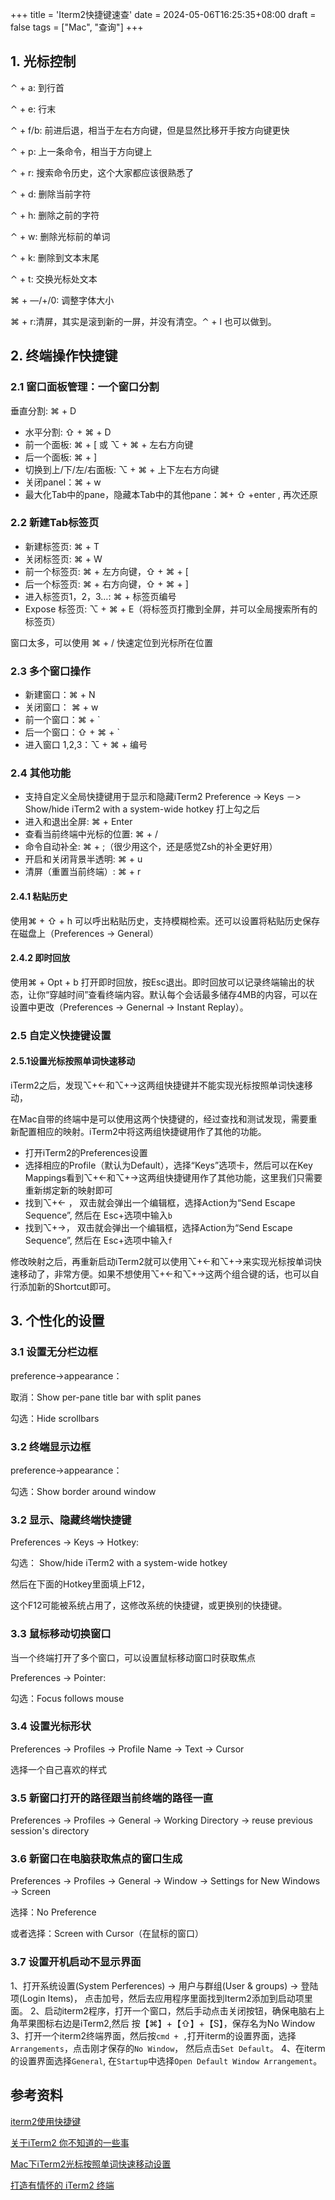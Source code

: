 +++
title = 'Iterm2快捷键速查'
date = 2024-05-06T16:25:35+08:00
draft = false
tags = ["Mac", "查询"]
+++


## 1. 光标控制

⌃ + a: 到行首

⌃ + e: 行末

⌃ + f/b: 前进后退，相当于左右方向键，但是显然比移开手按方向键更快

⌃ + p: 上一条命令，相当于方向键上

⌃ + r: 搜索命令历史，这个大家都应该很熟悉了

⌃ + d: 删除当前字符

⌃ + h: 删除之前的字符

⌃ + w: 删除光标前的单词

⌃ + k: 删除到文本末尾

⌃ + t: 交换光标处文本

⌘ + —/+/0: 调整字体大小

⌘ + r:清屏，其实是滚到新的一屏，并没有清空。⌃ + l 也可以做到。


## 2. 终端操作快捷键
### 2.1 窗口面板管理：一个窗口分割

垂直分割: ⌘ + D

- 水平分割: ⇧ + ⌘ + D
- 前一个面板: ⌘ + [    或  ⌥ + ⌘ + 左右方向键
- 后一个面板: ⌘ + ]
- 切换到上/下/左/右面板: ⌥ + ⌘ + 上下左右方向键
- 关闭panel：⌘ + w
- 最大化Tab中的pane，隐藏本Tab中的其他pane：⌘+ ⇧ +enter , 再次还原

### 2.2 新建Tab标签页

- 新建标签页: ⌘ + T
- 关闭标签页: ⌘ + W
- 前一个标签页: ⌘ + 左方向键，⇧ + ⌘ + [
- 后一个标签页: ⌘ + 右方向键，⇧ + ⌘ + ]
- 进入标签页1，2，3…: ⌘ + 标签页编号
- Expose 标签页: ⌥ + ⌘ + E（将标签页打撒到全屏，并可以全局搜索所有的标签页）

窗口太多，可以使用 ⌘ + / 快速定位到光标所在位置



### 2.3 多个窗口操作

- 新建窗口：⌘ + N
- 关闭窗口： ⌘ + w
- 前一个窗口：⌘ + `
- 后一个窗口：⇧ + ⌘ + `
- 进入窗口 1,2,3：⌥ + ⌘ + 编号

 

### 2.4 其他功能

- 支持自定义全局快捷键用于显示和隐藏iTerm2 Preference -> Keys －> Show/hide iTerm2 with a system-wide hotkey 打上勾之后
- 进入和退出全屏: ⌘ + Enter
- 查看当前终端中光标的位置: ⌘ + /
- 命令自动补全: ⌘ + ;（很少用这个，还是感觉Zsh的补全更好用）
- 开启和关闭背景半透明: ⌘ + u
- 清屏（重置当前终端）: ⌘ + r

#### 2.4.1 粘贴历史

使用⌘ + ⇧ + h 可以呼出粘贴历史，支持模糊检索。还可以设置将粘贴历史保存在磁盘上（Preferences -> General）

#### 2.4.2 即时回放 

使用⌘ + Opt + b 打开即时回放，按Esc退出。即时回放可以记录终端输出的状态，让你“穿越时间”查看终端内容。默认每个会话最多储存4MB的内容，可以在设置中更改（Preferences -> Genernal -> Instant Replay）。

### 2.5 自定义快捷键设置

#### 2.5.1设置光标按照单词快速移动 

iTerm2之后，发现⌥+←和⌥+→这两组快捷键并不能实现光标按照单词快速移动，

在Mac自带的终端中是可以使用这两个快捷键的，经过查找和测试发现，需要重新配置相应的映射。iTerm2中将这两组快捷键用作了其他的功能。

- 打开iTerm2的Preferences设置
- 选择相应的Profile（默认为Default），选择“Keys”选项卡，然后可以在Key Mappings看到⌥+←和⌥+→这两组快捷键用作了其他功能，这里我们只需要重新绑定新的映射即可
- 找到⌥+← ， 双击就会弹出一个编辑框，选择Action为“Send Escape Sequence”, 然后在 Esc+选项中输入`b`
- 找到⌥+→， 双击就会弹出一个编辑框，选择Action为“Send Escape Sequence”, 然后在 Esc+选项中输入`f`

修改映射之后，再重新启动iTerm2就可以使用⌥+←和⌥+→来实现光标按单词快速移动了，非常方便。如果不想使用⌥+←和⌥+→这两个组合键的话，也可以自行添加新的Shortcut即可。

## 3. 个性化的设置

### 3.1 设置无分栏边框

preference->appearance：

取消：Show per-pane title bar with split panes

勾选：Hide scrollbars

### 3.2 终端显示边框

preference->appearance：

勾选：Show border around window

### 3.2 显示、隐藏终端快捷键

Preferences -> Keys -> Hotkey:

勾选： Show/hide iTerm2 with a system-wide hotkey

然后在下面的Hotkey里面填上F12，

这个F12可能被系统占用了，这修改系统的快捷键，或更换别的快捷键。

### 3.3 鼠标移动切换窗口

当一个终端打开了多个窗口，可以设置鼠标移动窗口时获取焦点

Preferences -> Pointer:

勾选：Focus follows mouse

### 3.4 设置光标形状

Preferences -> Profiles -> Profile Name -> Text -> Cursor

选择一个自己喜欢的样式

### 3.5 新窗口打开的路径跟当前终端的路径一直

Preferences -> Profiles -> General -> Working Directory ->  reuse previous session's directory



### 3.6 新窗口在电脑获取焦点的窗口生成

Preferences -> Profiles -> General -> Window -> Settings for New Windows -> Screen 

选择：No Preference

或者选择：Screen with Cursor（在鼠标的窗口）

### 3.7 设置开机启动不显示界面

1、打开系统设置(System Perferences) -> 用户与群组(User & groups) -> 登陆项(Login Items)， 点击加号，然后去应用程序里面找到Iterm2添加到启动项里面。
2、启动iterm2程序，打开一个窗口，然后手动点击关闭按钮，确保电脑右上角苹果图标右边是iTerm2,然后
按【⌘】+【⇧】+【S】，保存名为No Window
3、打开一个iterm2终端界面，然后按`cmd + ,`打开iterm的设置界面，选择`Arrangements`，点击刚才保存的`No Window`， 然后点击`Set Default`。
4、在iterm的设置界面选择`General`, 在`Startup`中选择`Open Default Window Arrangement`。


## 参考资料

[iterm2使用快捷键](https://www.jianshu.com/p/da7728a8a4d7)

[关于iTerm2 你不知道的一些事](https://www.jianshu.com/p/3436bcb17a03)

[Mac下iTerm2光标按照单词快速移动设置](https://blog.csdn.net/skyyws/article/details/78480132?locationNum=4&fps=1)

[打造有情怀的 iTerm2 终端](https://www.jianshu.com/p/83c38271b09c)


